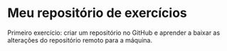 # Meu repositório de exercícios

Primeiro exercício: criar um repositório no GitHub e aprender a baixar as alterações do repositório remoto para a máquina.
